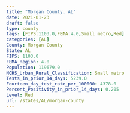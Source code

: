 ```yaml
---
title: "Morgan County, AL"
date: 2021-01-23
draft: false
type: county
tags: [FIPS:1103.0,FEMA:4.0,Small metro,Red]
categories: [AL]
County: Morgan County
State: AL
FIPS: 1103.0
FEMA_Region: 4.0
Population: 119679.0
NCHS_Urban_Rural_Classification: Small metro
Tests_in_prior_14_days: 5239.0
Fourteen_day_test_rate_per_100000: 4378.0
Percent_Positivity_in_prior_14_days: 0.205
Level: Red
url: /states/AL/morgan-county
---
```



